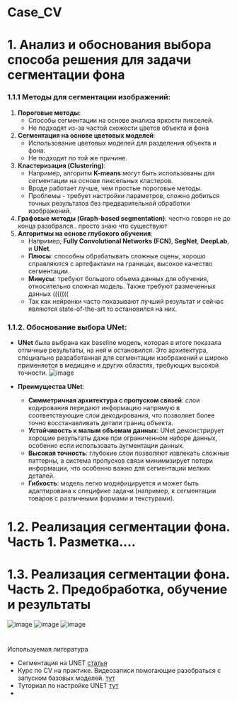 # Case_CV

# 1. Анализ и обоснования выбора способа решения для задачи сегментации фона

### 1.1.1 **Методы для сегментации изображений**:
1. **Пороговые методы**:
   - Способы сегментации на основе анализа яркости пикселей.
   - Не подходят из-за частой схожести цветов объекта и фона
2. **Сегментация на основе цветовых моделей**:
   - Использование цветовых моделей для разделения объекта и фона.
   - Не подходит по той же причине.
3. **Кластеризация (Clustering)**:
   - Например, алгоритм **K-means** могут быть использованы для сегментации на основе пиксельных кластеров.
   - Вроде работает лучше, чем простые пороговые методы.
   - Проблемы - требует настройки параметров, сложно добиться точных результатов без предварительной обработки изображений.
4. **Графовые методы (Graph-based segmentation)**: честно говоря не до конца разобрался.. просто знаю что существуют
5. **Алгоритмы на основе глубокого обучения**:
   - Например, **Fully Convolutional Networks (FCN)**, **SegNet**, **DeepLab**, и **UNet**. 
   - **Плюсы**: способны обрабатывать сложные сцены, хорошо справляются с артефактами на границах, высокое качество сегментации.
   - **Минусы**: требуют большого объема данных для обучения, относительно сложная модель. Также требуют размеченных данных (((((((
   - Так как нейронки часто показывают лучший результат и сейчас являются state-of-the-art то остановился на них.

### 1.1.2. **Обоснование выбора UNet**:
- **UNet** была выбрана как baseline модель, которая в итоге показала отличные результаты, на ней и остановился. Это архитектура, специально разработанная для сегментации изображений и широко применяется в медицине и других областях, требующих высокой точности.
![image](https://github.com/user-attachments/assets/da4b51db-6077-4310-86e4-0d2cbd71a9c3)

- **Преимущества UNet**:
  - **Симметричная архитектура с пропуском связей**: слои кодирования передают информацию напрямую в соответствующие слои декодирования, что позволяет более точно восстанавливать детали границ объекта.
  - **Устойчивость к малым объемам данных**: UNet демонстрирует хорошие результаты даже при ограниченном наборе данных, особенно если использовать аугментации данных.
  - **Высокая точность**: глубокие слои позволяют извлекать сложные паттерны, а система пропусков связи минимизирует потери информации, что особенно важно для сегментации мелких деталей.
  - **Гибкость**: модель легко модифицируется и может быть адаптирована к специфике задачи (например, к сегментации товаров с различными формами и текстурами).

# 1.2. Реализация сегментации фона. Часть 1. Разметка....
# 1.3. Реализация сегментации фона. Часть 2. Предобработка, обучение и результаты
![image](https://github.com/user-attachments/assets/0aaeb4d2-8db8-45ab-838c-cc72dced3832)
![image](https://github.com/user-attachments/assets/45af2ff0-f305-4e0f-97fc-f3fffbd20ed7)
![image](https://github.com/user-attachments/assets/c30fe922-96c7-4cb1-9b78-1d032baa29c0)

# 


Используемая литература
  - Сегментация на UNET [статья](https://habr.com/ru/articles/746842/)
  - Курс по CV на практике. Видеозаписи помогающие разобраться с запуском базовых моделей. [тут](https://youtube.com/playlist?list=PLou0mfoS85QWscWhcdf7Zl00poc0q7s8c&si=LIPAzgiN7pfLGhC7)
  - Туториал по настройке UNET [тут](https://youtu.be/zpyzBR3MuT0?si=HsGnA2_TD_eUAXhF)
  - 
